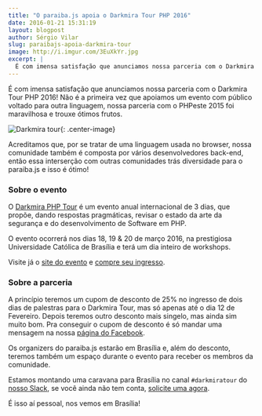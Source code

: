 ```yaml
---
title: "O paraiba.js apoia o Darkmira Tour PHP 2016"
date: 2016-01-21 15:31:19
layout: blogpost
author: Sérgio Vilar
slug: paraibajs-apoia-darkmira-tour
image: http://i.imgur.com/3EuXkYr.jpg
excerpt: |
  É com imensa satisfação que anunciamos nossa parceria com o Darkmira Tour PHP 2016! Não é a primeira vez que apoiamos um evento com público voltado para outra linguagem, nossa parceria com o PHPeste 2015 foi maravilhosa e trouxe ótimos frutos.
---
```


É com imensa satisfação que anunciamos nossa parceria com o Darkmira Tour PHP 2016! Não é a primeira vez que apoiamos um evento com público voltado para outra linguagem, nossa parceria com o PHPeste 2015 foi maravilhosa e trouxe ótimos frutos.

![Darkmira tour](http://i.imgur.com/3EuXkYr.jpg){: .center-image}

Acreditamos que, por se tratar de uma linguagem usada no browser, nossa comunidade também é composta por vários desenvolvedores back-end, então essa interserção com outras comunidades trás diversidade para o paraiba.js e isso é ótimo!

### Sobre o evento

O [Darkmira PHP Tour](https://br.darkmiratour.com) é um evento anual internacional de 3 dias, que propõe, dando respostas pragmáticas, revisar o estado da arte da segurança e do desenvolvimento de Software em PHP.

O evento ocorrerá nos dias 18, 19 & 20 de março 2016, na prestigiosa Universidade Católica de Brasília e terá um dia inteiro de workshops.

Visite já o [site do evento](https://br.darkmiratour.com) e [compre seu ingresso](https://www.eventbrite.com.br/e/darkmira-tour-php-2016-tickets-20719846619).

### Sobre a parceria

A princípio teremos um cupom de desconto de 25% no ingresso de dois dias de palestras para o Darkmira Tour, mas só apenas até o dia 12 de Fevereiro. Depois teremos outro desconto mais singelo, mas ainda sim muito bom. Pra conseguir o cupom de desconto é só mandar uma mensagem na nossa [página do Facebook](https://www.facebook.com/paraibajs/).

Os organizers do paraiba.js estarão em Brasília e, além do desconto, teremos também um espaço durante o evento para receber os membros da comunidade.

Estamos montando uma caravana para Brasília no canal `#darkmiratour` do [nosso Slack](http://grudepb.slack.com), se você ainda não tem conta, [solicite uma agora](http://grudepb.herokuapp.com).

É isso aí pessoal, nos vemos em Brasília!

